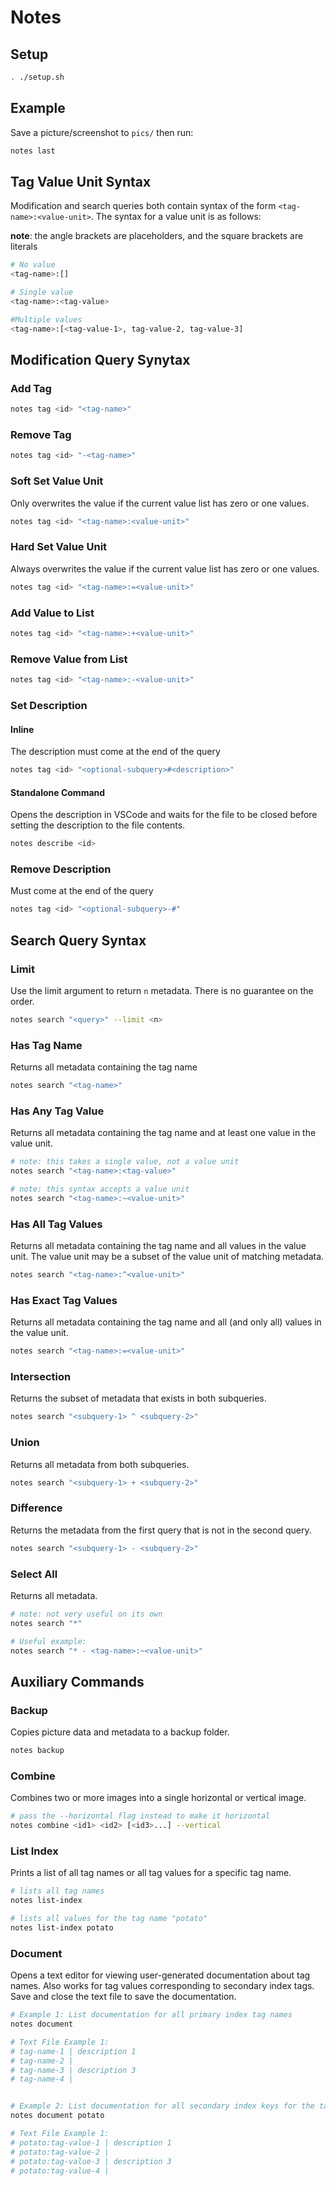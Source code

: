 # Notes

## Setup

```bash
. ./setup.sh
```

## Example

Save a picture/screenshot to `pics/` then run:

```bash
notes last
```

## Tag Value Unit Syntax

Modification and search queries both contain syntax of the form `<tag-name>:<value-unit>`. The syntax for a value unit is as follows:

**note**: the angle brackets are placeholders, and the square brackets are literals

```sh
# No value
<tag-name>:[]

# Single value
<tag-name>:<tag-value>

#Multiple values
<tag-name>:[<tag-value-1>, tag-value-2, tag-value-3]
```

## Modification Query Synytax

### Add Tag

```sh
notes tag <id> "<tag-name>"
```

### Remove Tag

```sh
notes tag <id> "-<tag-name>"
```

### Soft Set Value Unit

Only overwrites the value if the current value list has zero or one values.

```sh
notes tag <id> "<tag-name>:<value-unit>"
```

### Hard Set Value Unit

Always overwrites the value if the current value list has zero or one values.

```sh
notes tag <id> "<tag-name>:=<value-unit>"
```

### Add Value to List

```sh
notes tag <id> "<tag-name>:+<value-unit>"
```

### Remove Value from List

```sh
notes tag <id> "<tag-name>:-<value-unit>"
```

### Set Description

#### Inline

The description must come at the end of the query

```sh
notes tag <id> "<optional-subquery>#<description>"
```

#### Standalone Command

Opens the description in VSCode and waits for the file to be closed before setting the description to the file contents.

```sh
notes describe <id>
```

### Remove Description

Must come at the end of the query

```sh
notes tag <id> "<optional-subquery>-#"
```

## Search Query Syntax

### Limit

Use the limit argument to return `n` metadata. There is no guarantee on the order.

```sh
notes search "<query>" --limit <n>
```

### Has Tag Name

Returns all metadata containing the tag name

```sh
notes search "<tag-name>"
```

### Has Any Tag Value

Returns all metadata containing the tag name and at least one value in the value unit.

```sh
# note: this takes a single value, not a value unit
notes search "<tag-name>:<tag-value>"

# note: this syntax accepts a value unit
notes search "<tag-name>:~<value-unit>"
```

### Has All Tag Values

Returns all metadata containing the tag name and all values in the value unit. The value unit may be a subset of the value unit of matching metadata.

```sh
notes search "<tag-name>:^<value-unit>"
```

### Has Exact Tag Values

Returns all metadata containing the tag name and all (and only all) values in the value unit.

```sh
notes search "<tag-name>:=<value-unit>"
```

### Intersection

Returns the subset of metadata that exists in both subqueries.

```sh
notes search "<subquery-1> ^ <subquery-2>"
```

### Union

Returns all metadata from both subqueries.

```sh
notes search "<subquery-1> + <subquery-2>"
```

### Difference

Returns the metadata from the first query that is not in the second query.

```sh
notes search "<subquery-1> - <subquery-2>"
```

### Select All

Returns all metadata.

```sh
# note: not very useful on its own
notes search "*"

# Useful example:
notes search "* - <tag-name>:~<value-unit>"
```

## Auxiliary Commands

### Backup

Copies picture data and metadata to a backup folder.

```sh
notes backup
```

### Combine

Combines two or more images into a single horizontal or vertical image.

```sh
# pass the --horizontal flag instead to make it horizontal
notes combine <id1> <id2> [<id3>...] --vertical
```

### List Index

Prints a list of all tag names or all tag values for a specific tag name.

```sh
# lists all tag names
notes list-index

# lists all values for the tag name "potato"
notes list-index potato
```

### Document

Opens a text editor for viewing user-generated documentation about tag names. Also works for tag values corresponding to secondary index tags. Save and close the text file to save the documentation.

```sh
# Example 1: List documentation for all primary index tag names
notes document

# Text File Example 1:
# tag-name-1 | description 1
# tag-name-2 |
# tag-name-3 | description 3
# tag-name-4 |


# Example 2: List documentation for all secondary index keys for the tag "potato"
notes document potato

# Text File Example 1:
# potato:tag-value-1 | description 1
# potato:tag-value-2 |
# potato:tag-value-3 | description 3
# potato:tag-value-4 |


```
